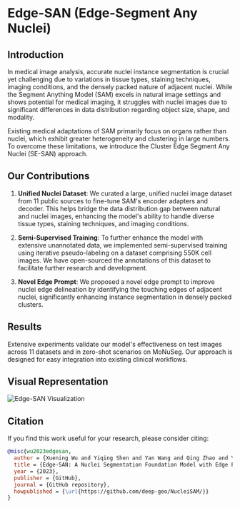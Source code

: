 # Edge-SAN (Edge-Segment Any Nuclei)

## Introduction

In medical image analysis, accurate nuclei instance segmentation is crucial yet challenging due to variations in tissue types, staining techniques, imaging conditions, and the densely packed nature of adjacent nuclei. While the Segment Anything Model (SAM) excels in natural image settings and shows potential for medical imaging, it struggles with nuclei images due to significant differences in data distribution regarding object size, shape, and modality.

Existing medical adaptations of SAM primarily focus on organs rather than nuclei, which exhibit greater heterogeneity and clustering in large numbers. To overcome these limitations, we introduce the Cluster Edge Segment Any Nuclei (SE-SAN) approach.

## Our Contributions

1. **Unified Nuclei Dataset**: We curated a large, unified nuclei image dataset from 11 public sources to fine-tune SAM's encoder adapters and decoder. This helps bridge the data distribution gap between natural and nuclei images, enhancing the model's ability to handle diverse tissue types, staining techniques, and imaging conditions.

2. **Semi-Supervised Training**: To further enhance the model with extensive unannotated data, we implemented semi-supervised training using iterative pseudo-labeling on a dataset comprising 550K cell images. We have open-sourced the annotations of this dataset to facilitate further research and development.

3. **Novel Edge Prompt**: We proposed a novel edge prompt to improve nuclei edge delineation by identifying the touching edges of adjacent nuclei, significantly enhancing instance segmentation in densely packed clusters.

## Results

Extensive experiments validate our model's effectiveness on test images across 11 datasets and in zero-shot scenarios on MoNuSeg. Our approach is designed for easy integration into existing clinical workflows.

## Visual Representation

![Edge-SAN Visualization](https://github.com/deep-geo/NucleiSAM/assets/112611011/7a4452c0-db0c-4249-8ce4-23e7e2c78a7e)


## Citation

If you find this work useful for your research, please consider citing:

```bibtex
@misc{wu2023edgesan,
  author = {Xuening Wu and Yiqing Shen and Yan Wang and Qing Zhao and Yanlan Kang and Ruiqi Hu and Wenqiang Zhang},
  title = {Edge-SAN: A Nuclei Segmentation Foundation Model with Edge Prompting for Pathology Images},
  year = {2023},
  publisher = {GitHub},
  journal = {GitHub repository},
  howpublished = {\url{https://github.com/deep-geo/NucleiSAM/}}
}
```
